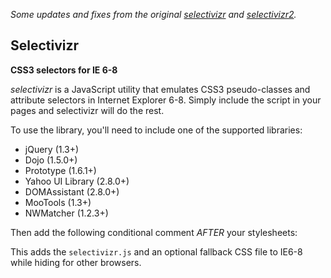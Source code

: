 *Some updates and fixes from the original [selectivizr](https://github.com/keithclark/selectivizr) and [selectivizr2](https://github.com/corysimmons/selectivizr2).*   

Selectivizr
-----------

**CSS3 selectors for IE 6-8**


_selectivizr_ is a JavaScript utility that emulates CSS3 pseudo-classes
and attribute selectors in Internet Explorer 6-8. Simply include the
script in your pages and selectivizr will do the rest.

To use the library, you'll need to include one of the supported libraries:

  * jQuery (1.3+)
  * Dojo (1.5.0+)
  * Prototype (1.6.1+)
  * Yahoo UI Library (2.8.0+)
  * DOMAssistant (2.8.0+)
  * MooTools (1.3+)
  * NWMatcher (1.2.3+)
  
Then add the following conditional comment _AFTER_ your stylesheets:

  <!--[if (gte IE 6)&(lte IE 8)]>
    <script type="text/javascript" src="selectivizr.js"></script>
    <noscript><link rel="stylesheet" href="[fallback css]" /></noscript>
  <![endif]-->

This adds the `selectivizr.js` and an optional fallback CSS file to IE6-8 while
hiding for other browsers.
